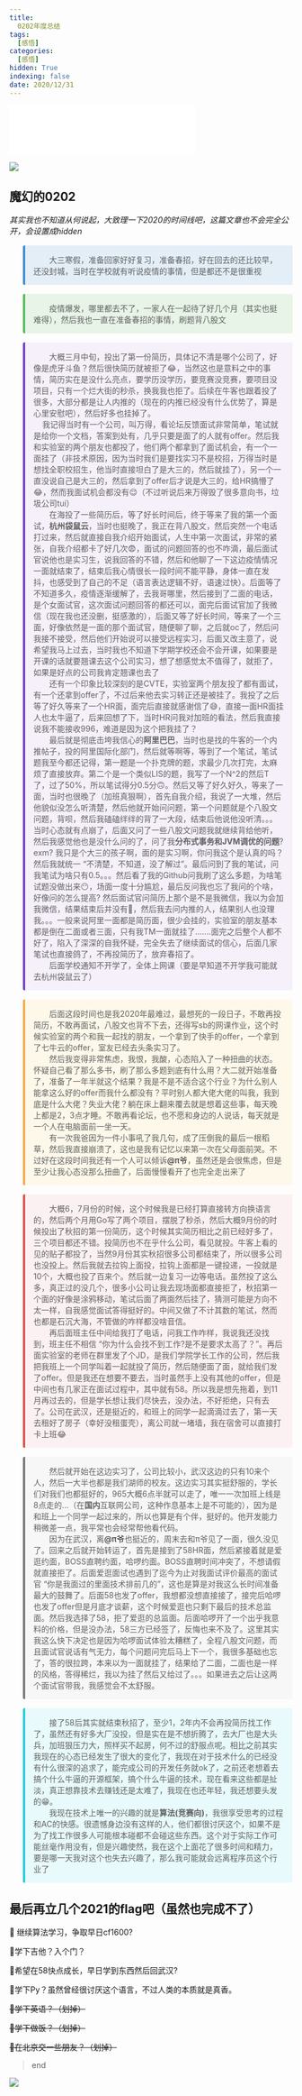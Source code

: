 ```yaml
---
title:
  0202年度总结
tags:
  [感悟]
categories:
  [感悟]
hidden: True
indexing: false
date: 2020/12/31
---
```


<iframe frameborder="no" border="0" marginwidth="0" marginheight="0" width=330 height=86 src="//music.163.com/outchain/player?type=2&id=446581681&auto=1&height=66"></iframe>

![](https://i.loli.net/2020/12/31/36NxJr7GEihtRbf.jpg)

## 魔幻的0202

_其实我也不知道从何说起，大致理一下2020的时间线吧，这篇文章也不会完全公开，会设置成hidden_

<div>
    <blockquote style="display: block; margin-block-start: 1rem; margin-block-end: 1rem; border: 1px initial #eee; padding: 15px; border-radius:3px; border-left: 4px solid #428bca; background:#e3eef7!important;" >
        &emsp;&emsp;大三寒假，准备回家好好复习，准备春招，好在回去的还比较早，还没封城，当时在学校就有听说疫情的事情，但是都还不是很重视
    </blockquote>
</div>

<div>
    <blockquote style="display: block; margin-block-start: 1rem; margin-block-end: 1rem; border: 1px initial #eee; padding: 15px; border-radius:3px; border-left: 4px solid #5cb85c!important; background:#e7f4e7!important" >
        &emsp;&emsp;疫情爆发，哪里都去不了，一家人在一起待了好几个月（其实也挺难得），然后我也一直在准备春招的事情，刷题背八股文
    </blockquote>
</div>

<div>
    <blockquote style="display: block; margin-block-start: 1rem; margin-block-end: 1rem; border: 1px initial #eee; padding: 15px; border-radius:3px; border-left: 4px solid #6f42c1; background:#f5f0fa" >
        &emsp;&emsp;大概三月中旬，投出了第一份简历，具体记不清是哪个公司了，好像是虎牙斗鱼？然后很快简历就被拒了😂，当然这也是意料之中的事情，简历实在是没什么亮点，要学历没学历，要竞赛没竞赛，要项目没项目，只有一个烂大街的秒杀，换我我也拒了。后续在牛客也跟着投了很多，大部分都是让人内推的（现在的内推已经没有什么优势了，算是心里安慰吧），然后好多也挂掉了。<br>
        &nbsp&nbsp&nbsp&nbsp我记得当时有一个公司，叫万得，看论坛反馈面试非常简单，笔试就是给你一个文档，答案到处有，几乎只要是面了的人就有offer。然后我和实验室的两个朋友也都投了，他们两个都拿到了面试机会，有一个一面挂了（非技术原因，因为当时我们是要找实习不是校招，万得当时是想找全职校招生，他当时直接坦白了是大三的，然后就挂了），另一个一直没说自己是大三的，然后拿到了offer后才说是大三的，给HR搞懵了😂，然而我面试机会都没有😌（不过听说后来万得毁了很多意向书，垃圾公司tui）<br>
        &emsp;&emsp;在海投了一些简历后，等了好长时间后，终于等来了我的第一个面试，<strong>杭州袋鼠云</strong>，当时也挺晚了，我正在背八股文，然后突然一个电话打过来，然后就直接自我介绍开始面试，人生中第一次面试，非常的紧张，自我介绍都卡了好几次😨，面试的问题回答的也不咋滴，最后面试官说他也是实习生，说我回答的不错，然后和他聊了一下这边疫情情况一面就结束了，结束后我心情很长一段时间不能平静，身体一直在发抖，也感受到了自己的不足（语言表达逻辑不好，语速过快）。后面等了不知道多久，疫情逐渐缓解了，去我哥哪里，然后接到了二面的电话，是个女面试官，这次面试问题回答的都还可以，面完后面试官加了我微信（现在我也还没删，挺感激的），后面又等了好长时间，等来了一个三面，好像依然是一面的那个面试官，随便聊了聊，之后就oc了，然后问我接不接受，然后他们开始说可以接受远程实习，后面又改主意了，说希望我马上过去，当时我也不知道下学期学校还会不会开课，如果要是开课的话就要翘课去这个公司实习，想了想感觉太不值得了，就拒了，如果是好点的公司我肯定翘课也去了<br>
        &emsp;&emsp;还有一个印象比较深刻的是CVTE，实验室两个朋友投了都有面试，有一个还拿到offer了，不过后来他去实习转正还是被挂了。我投了之后等了好久等来了一个HR面，面完后直接就感谢信了😅，直接一面HR面挂人也太牛逼了，后来回想了下，当时HR问我对加班的看法，然后我直接说我不能接收996，难道是因为这个把我挂了？<br>
        &emsp;&emsp;最后就是彻底击垮我信心的<strong>阿里巴巴</strong>，当时也是找的牛客的一个内推帖子，投的阿里国际化部门，然后就等啊等，等到了一个笔试，笔试题我至今都还记得，第一题是一个扑克牌的题，求最少几次打完，太麻烦了直接放弃。第二个是一个类似LIS的题，我写了一个N^2的然后T了，过了50%，所以笔试得分0.5分🙃。然后又等了好久好久，等来了一面，当时也很晚了（加班真狠啊），首先自我介绍，我说了一大堆，然后他貌似没怎么听清楚，然后他就开始问问题，第一个问题就是个八股文问题，背呗，然后我磕磕绊绊的背了一大段，结束后他说他没听清。。。当时心态就有点崩了，后面又问了一些八股文问题我就继续背给他听，然后我感觉他也是没什么问的了，问了我<strong>分布式事务和JVM调优的问题</strong>? exm? 我只是个大三的孩子啊，面的是实习啊，你问我这个是认真的吗？然后我就统一 “不清楚，不知道，没了解过”。最后问到了我的笔试，问我笔试为啥只有0.5。。。然后看了我的Github问我刷了这么多题，为啥笔试题没做出来😶，场面一度十分尴尬，最后反问我也忘了我问的个啥，好像问的怎么提高? 然后面试官问简历上那个是不是我微信，我以为会加我微信，结果结束后并没有🤨，然后我去问内推的人，结果别人也没理我。。。一般来说阿里一面都是简历面，很少会挂的，实验室的朋友基本都是倒在二面或者三面，只有我TM一面就挂了.......面完之后整个人都不好了，陷入了深深的自我怀疑，完全失去了继续面试的信心，后面几家笔试也直接鸽了，不再投简历了，放弃春招了。<br>
        &emsp;&emsp;后面学校通知不开学了，全体上网课（要是早知道不开学我可能就去杭州袋鼠云了）
    </blockquote>
</div>

<div>
    <blockquote style="display: block; margin-block-start: 1rem; margin-block-end: 1rem; border: 1px initial #eee; padding: 15px; border-radius:3px; border-left: 4px solid #f0ad4e!important; background:#fdf8ea" >
        &emsp;&emsp;后面这段时间也是我2020年最难过，最想死的一段日子，不敢再投简历，不敢再面试，八股文也背不下去，还得写sb的网课作业，这个时候实验室的两个和我一起找的朋友，一个拿到了快手的offer，一个拿到了七牛云的offer，室友已经去头条实习了。<br>
        &emsp;&emsp;然后我变得非常焦虑，我恨，我酸，心态陷入了一种扭曲的状态。怀疑自己看了那么多书，刷了那么多题到底有什么用？大二就开始准备了，准备了一年半就这个结果？我是不是不适合这个行业？为什么别人能拿这么好的offer而我什么都没有？平时别人都大佬大佬的叫我，我到底是什么大佬？失业大佬？躺在床上翻来覆去就是想着这些事，每天晚上都是2，3点才睡。不敢再看论坛，也不愿和身边的人说话，每天就是一个人在电脑面前一坐一天。<br>
        &emsp;&emsp;有一次我爸因为一件小事吼了我几句，成了压倒我的最后一根稻草，然后我直接崩溃了，这也是我有记忆以来第一次在父母面前哭。不过好在这段时间我还有一个人可以倾诉<a onclick="alert('かわいい👩')">@π爷</a>，虽然还是会很焦虑，但是至少让我心态没那么扭曲了，后面慢慢看开了也完全走出来了
    </blockquote>
</div>

<div>
    <blockquote style="display: block; margin-block-start: 1rem; margin-block-end: 1rem; border: 1px initial #eee; padding: 15px; border-radius:3px; border-left: 4px solid #d9534f!important; background:#fcf1f2" >
        &emsp;&emsp;大概6，7月份的时候，这个时候我是已经打算直接转方向换语言的，然后两个月用Go写了两个项目，摆脱了秒杀，然后大概9月份的时候投出了秋招的第一份简历，这个时候其实简历相比之前已经好多了，三个项目都还不错。投简历也不在乎什么公司，看见就投。牛客上看的见的贴子都投了，当然9月份其实秋招很多公司都结束了，所以很多公司也没投上。然后我就去拉钩上面投，拉钩上面都是一键投递，一投就是10个，大概也投了百来个。然后就一边复习一边等电话。虽然投了这么多，真正过的没几个，很多小公司让我去现场面都直接拒了，秋招第一个面的好像是涂鸦移动，笔试后面了两面然后挂了，猜测可能是方向不太一样，自我感觉面试答得挺好的。中间又做了不计其数的笔试，然而也都是石沉大海，不管做的咋样都没啥音信。<br>
        &emsp;&emsp;再后面班主任中间给我打了电话，问我工作咋样，我说我还没找到，班主任不相信 “你为什么会找不到工作?是不是要求太高了？”。再后面实验室的老师在群里发了个JD，是我们学院学长工作的公司，然后我把我班上一个同学叫着一起就投了简历，然后随便面了面，就给我们发了offer。但是我还在想要不要去，当时虽然手上没有其他的offer，但是中间也有几家正在面试过程中，其中就有58。所以我是想先拖着，到11月再过去的，但是学长想让我们尽快去，没办法，不好拒绝，只有去了。公司在武汉，还是挺近的，和班上的同学一起滴滴过去了，第一天去租好了房子（幸好没租蛋壳），离公司就一堵墙，我在宿舍可以直接打卡上班😂
    </blockquote>
</div>

<div>
    <blockquote style="display: block; margin-block-start: 1rem; margin-block-end: 1rem; border: 1px initial #eee; padding: 15px; border-radius:3px; border-left: 4px solid #777!important; background:#f7f7f7" >
        &emsp;&emsp;然后就开始在这边实习了，公司比较小，武汉这边的只有10来个人，然后一大半也都是我们湖师的校友。这边实习其实挺舒服的，学长们对我们也都挺好的，965大概6点半就可以走了，唯一一次加班上线是8点走的...（在<strong>国内</strong>互联网公司，这种作息基本上是不可能的），因为是和班上一个同学一起过来的，所以也算是有个伴，挺好的。他开发能力稍微差一点，我平常也会经常帮他看代码。<br>
        &emsp;&emsp;因为在武汉，离<a onclick="alert('かわいい👩')">@π爷</a>也挺近的，周末去和π爷见了一面，很久没见了。回来之后就开始转运了，首先是接到了58HR面，然后紧接着就是爱逛约面，BOSS直聘约面，哈啰约面。BOSS直聘时间冲突了，不想请假就直接拒了。后面爱逛面试也遇到了迄今为止对我面试评价最高的面试官 “你是我面过的里面技术排前几的”，这也是算是对我这么长时间准备最大的鼓舞了。后面58也发了offer，我想都没想直接接了，接完后哈啰也发了offer但是月底才谈薪，这个时候爱逛也只剩下最后的技术总监面。然后我选择了58，拒了爱逛的总监面。后面哈啰开了一个出乎我意料的价格，但是没办法，58三方已经签了，反悔也来不及了。这里其实我这么快下决定也是因为哈啰面试体验太糟糕了，全程八股文问题，而且面试官说话有气无力，每个问题问完后马上下一个，我很多基础也忘了，答的很拉跨，本来以为一面就挂了，结果给了二面，二面也是一样的风格，答得稀烂，我以为挂了然后又给过了。。。如果进去之后让这两个面试官带我，我感觉会不太舒服。
    </blockquote>
</div>

<div>
    <blockquote style="display: block; margin-block-start: 1rem; margin-block-end: 1rem; border: 1px initial #eee; padding: 15px; border-radius:3px; border-left: 4px solid #25cadc!important; background:#e8fafb" >
        &emsp;&emsp;接了58后其实就结束秋招了，至少1，2年内不会再投简历找工作了，虽然还有好多大厂没投，但是实在是不想折腾了，去大厂也是大头兵，加班狠压力大，照样买不起房，何不过的舒服点呢。相比之前其实我现在的心态已经发生了很大的变化了，我现在对于技术什么的已经没有什么很深的追求了，能完成公司的开发任务就ok了，之前还老想着去搞个什么牛逼的开源框架，搞个什么牛逼的技术，现在看来这些都是扯淡，真正想靠技术去赚钱还是太难了，我现在也还年轻，我还想要头发的😁。<br>
        &emsp;&emsp;我现在技术上唯一的兴趣的就是<strong>算法(竞赛向)</strong>，我很享受思考的过程和AC的快感。很遗憾身边没有这样的人，他们都很讨厌这个，如果不是为了找工作很多人可能根本碰都不会碰这些东西。这个对于实际工作可能丝毫作用没有，但是兴趣使然，我在这个上面花了很多时间和精力，要是哪一天我对这个也失去兴趣了，那么我可能就会远离程序员这个行业了
    </blockquote>
</div>

## 最后再立几个2021的flag吧（虽然也完成不了）

🍕 继续算法学习，争取早日cf1600?

🍔学下吉他？入个门？

🍟希望在58快点成长，早日学到东西然后回武汉?

🍞学下Py？虽然曾经很讨厌这个语言，不过人类的本质就是真香。

~~🍿学下英语？（划掉）~~

~~🌭学下做饭？（划掉）~~

~~🥞在北京交一些朋友？（划掉）~~


>end


![](https://i.loli.net/2020/12/31/G3N1gqPlBQDSraw.jpg)